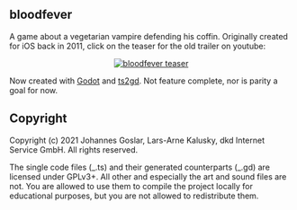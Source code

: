 ## bloodfever

A game about a vegetarian vampire defending his coffin. Originally created for iOS back in 2011, click on the teaser for the old trailer on youtube:

<div align="center">
  <a href="https://www.youtube.com/watch?v=_YSFV3Rtn8s"><img src="https://i.ytimg.com/vi/_YSFV3Rtn8s/maxresdefault.jpg" alt="bloodfever teaser"></a>
</div>

Now created with [Godot](https://godotengine.org/) and [ts2gd](https://github.com/johnfn/ts2gd).
Not feature complete, nor is parity a goal for now.

 
## Copyright

Copyright (c) 2021 Johannes Goslar, Lars-Arne Kalusky, dkd Internet Service GmbH. All rights reserved.

The single code files (\_.ts) and their generated counterparts (\_.gd) are licensed under GPLv3+. All other and especially the art and sound files are not. You are allowed to use them to compile the project locally for educational purposes, but you are not allowed to redistribute them.
